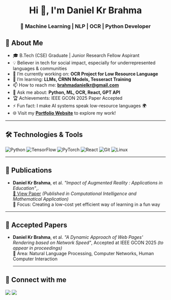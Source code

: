 <h1 align="center">Hi 👋, I'm Daniel Kr Brahma</h1>
<h3 align="center">🚀 Machine Learning | NLP | OCR | Python Developer</h3>

## 🧠 About Me

- 🎓 B.Tech (CSE) Graduate | Junior Research Fellow Aspirant
- 💡 Believer in tech for social impact, especially for underrepresented languages & communities
- 🔭 I’m currently working on: **OCR Project for Low Resource Language**
- 🌱 I’m learning: **LLMs, CRNN Models, Tesseract Training**
- 📫 How to reach me: **brahmadanielkr@gmail.com**
- 💬 Ask me about: **Python, ML, OCR, React, GPT API**
- 🏆 Achievements: IEEE GCON 2025 Paper Accepted
- ⚡ Fun fact: I make AI systems speak low-resource languages 🌍
- 🌐 Visit my [**Portfolio Website**](https://portfolio-sooty-alpha-76.vercel.app/) to explore my work!

---

## 🛠️ Technologies & Tools

![Python](https://img.shields.io/badge/-Python-05122A?style=flat&logo=python)
![TensorFlow](https://img.shields.io/badge/-TensorFlow-05122A?style=flat&logo=tensorflow)
![PyTorch](https://img.shields.io/badge/-PyTorch-05122A?style=flat&logo=pytorch)
![React](https://img.shields.io/badge/-React-05122A?style=flat&logo=react)
![Git](https://img.shields.io/badge/-Git-05122A?style=flat&logo=git)
![Linux](https://img.shields.io/badge/-Linux-05122A?style=flat&logo=linux)

---
## 📄 Publications

- **Daniel Kr Brahma**, et al. _"Impact of Augmented Reality : Applications in Education"_,.  
  [🔗 View Paper](https://www.taylorfrancis.com/chapters/edit/10.1201/9781003534112-49/impact-augmented-reality-applications-education-khushi-rao-daniel-kr-brahma-jagriti-das-alongbar-wary-gaurav-indra) *(Published in Computational Intelligence and Mathematical Application)*  
  🧠 Focus: Creating a low-cost yet efficient way of learning in a fun way

---
## 📝 Accepted Papers

- **Daniel Kr Brahma**, et al. _"A Dynamic Approach of Web Pages' Rendering based on Network Speed"_, Accepted at IEEE GCON 2025 *(to appear in proceedings)*  
  📌 Area: Natural Language Processing, Computer Networks, Human Computer Interaction

  ---
## 🔗 Connect with me

<p align="left">
  <a href="[https://linkedin.com/in/yourprofile](https://www.linkedin.com/in/daniel-kr-brahma-b11b69227/)" target="blank"><img align="center" src="https://img.shields.io/badge/-LinkedIn-blue?style=flat&logo=linkedin" /></a>
  <a href="mailto:brahmadanielkr@gmail.com" target="blank"><img align="center" src="https://img.shields.io/badge/-Gmail-red?style=flat&logo=gmail" /></a>
</p>
